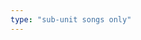 ```yaml
---
type: "sub-unit songs only"
---
```


<script type="text/javascript">
  var namMember = new Array(
    "1/3 – Into the New Heart",
    "1/3 – Love & Evil",
    "1/3 – Sonatine",
    "1/3 – Rain 51db",
    "1/3 – Love & Live",
    "1/3 – Love & Live (Remix)",
    "1/3 – You and Me Together",
    "1/3 – You and Me Together (Remix)",
    "1/3 – Fairy Tale",
    "1/3 – Valentine Girl",
    "OEC – ADD",
    "OEC – ODD",
    "OEC – Girl Front",
    "OEC – Odd Front",
    "OEC – Loonatic",
    "OEC – Uncover",
    "OEC – Loonatic (English)",
    "OEC – Sweet Crazy Love",
    "OEC – Chaotic",
    "OEC – Starlight",
    "yyxy – dal segno",
    "yyxy – love4eva",
    "yyxy – frozen",
    "yyxy – one way",
    "yyxy – rendezvous 18.6y"
  );
</script>